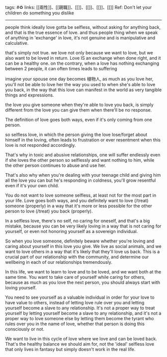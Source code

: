 tags: #♻
links: [[兩性]]、[[親職]]、[[]]、[[]]、[[]]、[[]]
Ref: 
Don't let your children do something you dislike 

---
people think ideally love gotta be selfless, without asking for anything back, and that is the true essence of love. and thus people thing when we speak of anything in 'exchange' in love, it's not genuine and is manipulative and calculative.

that's simply not true. we love not only because we want to love, but we also want to be loved in return. Love IS an exchange when done right, and it can be a healthy one. on the contrary, when a love has nothing exchanging between 2 people, it can often times leads to suffering

imagine your spouse one day becomes 植物人, as much as you love her, you'll not be able to love her the way you used to when she's able to love you back, in the way that this love can manifest in the world as very tangible things and expressions.

the love you give someone when they're able to love you back, is simply different from the love you can give them when there'll be no response.

The definition of love goes both ways, even if it's only coming from one person.

so selfless love, in which the person giving the love lose/forget about himself in the loving, often leads to frustration or ever resentment when this love is not responded accordingly.

That's why in toxic and abusive relationships, one will suffer endlessly even if she loves the other person so selflessly and want nothing to him, while the other person continues to abuse and use her.

That's also why when you're dealing with your teenage child and giving him all the love you can but he's responding in coldness, you'll grow resentful even if it's your own child.

You do not want to love someone selfless, at least not for the most part in your life. Love goes both ways, and you definitely want to love (/treat) someone (properly) in a way that it's more or less possible for the other person to love (/treat) you back (properly).

In a selfless love, there's no self, no caring for oneself, and that's a big mistake, because you can be very likely loving in a way that is not caring for yourself, or even not honoring yourself as a sovereign individual.

So when you love someone, definitely beware whether you're loving and caring about yourself in this love you give. We live as social animals, and we want to love others in a way that it's likely that they'll love us back. This is a crucial part of our relationship with the community, and determine our wellbeing in each of our relationships tremendously.

In this life, we want to learn to love and to be loved, and we want both at the same time. You want to take care of yourself while caring for others, because as much as you love the next person, you should always start with loving yourself.

You need to see yourself as a valuable individual in order for your love to have value to others, instead of letting love rule over you and letting yourself become a slave to any relationship. It's not a proper way to treat yourself by letting yourself become a slave to any relationship, and it's not a proper way to love someone else by letting them become the tyrant who rules over you in the name of love, whether that person is doing this consciously or not.

We want to live in this cycle of love where we love and can be loved back. That's the healthy balance we should aim for, not the 'ideal' selfless love that only lives in fantasy but simply doesn't work in the real life.